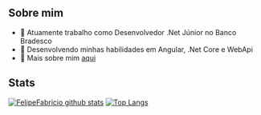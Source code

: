## Sobre mim 
- 🔭 Atuamente trabalho como Desenvolvedor .Net Júnior no Banco Bradesco
- 🌱 Desenvolvendo minhas habilidades em Angular, .Net Core e WebApi
- 💬 Mais sobre mim [aqui](https://www.linkedin.com/in/felipefabricio/) 


## Stats 
[![FelipeFabricio github stats](https://github-readme-stats.vercel.app/api?username=FelipeFabricio&show_icons=true&theme=gotham)](https://github.com/FelipeFabricio/github-readme-stats)  [![Top Langs](https://github-readme-stats.vercel.app/api/top-langs/?username=FelipeFabricio&layout=compact&theme=gotham)](https://github.com/FelipeFabricio/github-readme-stats)


